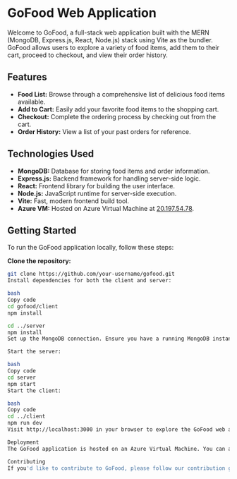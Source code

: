 # GoFood Web Application

Welcome to GoFood, a full-stack web application built with the MERN (MongoDB, Express.js, React, Node.js) stack using Vite as the bundler. GoFood allows users to explore a variety of food items, add them to their cart, proceed to checkout, and view their order history.

## Features

- **Food List:** Browse through a comprehensive list of delicious food items available.
- **Add to Cart:** Easily add your favorite food items to the shopping cart.
- **Checkout:** Complete the ordering process by checking out from the cart.
- **Order History:** View a list of your past orders for reference.

## Technologies Used

- **MongoDB:** Database for storing food items and order information.
- **Express.js:** Backend framework for handling server-side logic.
- **React:** Frontend library for building the user interface.
- **Node.js:** JavaScript runtime for server-side execution.
- **Vite:** Fast, modern frontend build tool.
- **Azure VM:** Hosted on Azure Virtual Machine at [20.197.54.78](http://20.197.54.78).

## Getting Started

To run the GoFood application locally, follow these steps:

**Clone the repository:**

```bash
git clone https://github.com/your-username/gofood.git
Install dependencies for both the client and server:

bash
Copy code
cd gofood/client
npm install

cd ../server
npm install
Set up the MongoDB connection. Ensure you have a running MongoDB instance, and update the connection string in server/config/db.js.

Start the server:

bash
Copy code
cd server
npm start
Start the client:

bash
Copy code
cd ../client
npm run dev
Visit http://localhost:3000 in your browser to explore the GoFood web application.

Deployment
The GoFood application is hosted on an Azure Virtual Machine. You can access it at http://20.197.54.78.

Contributing
If you'd like to contribute to GoFood, please follow our contribution guidelines.
